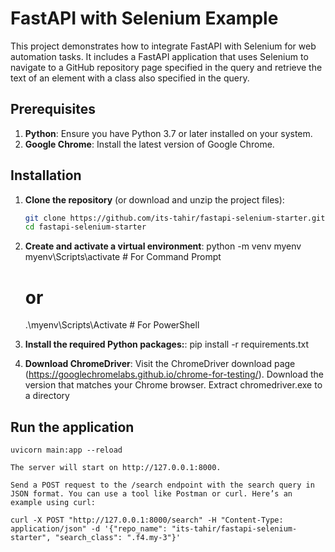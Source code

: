 # FastAPI with Selenium Example

This project demonstrates how to integrate FastAPI with Selenium for web automation tasks. It includes a FastAPI application that uses Selenium to navigate to a GitHub repository page specified in the query and retrieve the text of an element with a class also specified in the query.


## Prerequisites

1. **Python**: Ensure you have Python 3.7 or later installed on your system.
2. **Google Chrome**: Install the latest version of Google Chrome.

## Installation

1. **Clone the repository** (or download and unzip the project files):

   ```sh
   git clone https://github.com/its-tahir/fastapi-selenium-starter.git
   cd fastapi-selenium-starter
   ```

2. **Create and activate a virtual environment**:
    python -m venv myenv
    myenv\Scripts\activate  # For Command Prompt
    # or
    .\myenv\Scripts\Activate  # For PowerShell


3. **Install the required Python packages:**:
    pip install -r requirements.txt

4. **Download ChromeDriver**:
    Visit the ChromeDriver download page (https://googlechromelabs.github.io/chrome-for-testing/).
    Download the version that matches your Chrome browser.
    Extract chromedriver.exe to a directory

## Run the application

    uvicorn main:app --reload

    The server will start on http://127.0.0.1:8000.

    Send a POST request to the /search endpoint with the search query in JSON format. You can use a tool like Postman or curl. Here’s an example using curl:

    curl -X POST "http://127.0.0.1:8000/search" -H "Content-Type: application/json" -d '{"repo_name": "its-tahir/fastapi-selenium-starter", "search_class": ".f4.my-3"}'

